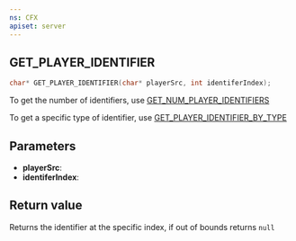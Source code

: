 ```yaml
---
ns: CFX
apiset: server
---
```

## GET_PLAYER_IDENTIFIER

```c
char* GET_PLAYER_IDENTIFIER(char* playerSrc, int identiferIndex);
```

To get the number of identifiers, use [GET_NUM_PLAYER_IDENTIFIERS](#_0xFF7F66AB)

To get a specific type of identifier, use [GET_PLAYER_IDENTIFIER_BY_TYPE](#_0xA61C8FC6)

## Parameters
* **playerSrc**: 
* **identiferIndex**: 

## Return value
Returns the identifier at the specific index, if out of bounds returns `null`
